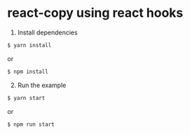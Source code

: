 # react-copy using react hooks

1. Install dependencies 

```bash
$ yarn install
```

or

```bash
$ npm install
```

2. Run the example 

```bash
$ yarn start
```

or

```bash
$ npm run start
```
